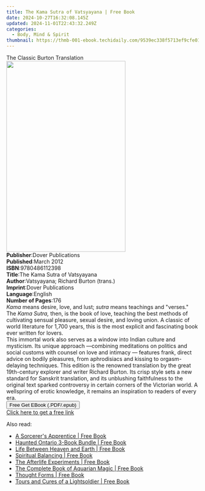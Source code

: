 ```yaml
---
title: The Kama Sutra of Vatsyayana | Free Book
date: 2024-10-27T16:32:08.145Z
updated: 2024-11-01T22:43:32.249Z
categories:
  - Body, Mind & Spirit
thumbnail: https://thmb-001-ebook.techidaily.com/9539ec338f5713ef9cfe0152329fc513cd6e30c3daf4936f415baef4189a1f7f.jpg
---
```

<main id="book-container">
  <div class="flex flex-col">
    <div class="book-brief flex-1 py-6 px-4 sm:p-6 md:py-10 md:px-8">
      <!-- brief-->
      <div class="book-brief-main">The Classic Burton Translation</div>
    </div>
    <div
      class="book-meta-info flex-1 grid gap-4 col-start-1 col-end-3 row-start-1 sm:mb-6 sm:grid-cols-4 lg:gap-6 lg:col-start-2 lg:row-end-6 lg:row-span-6 lg:mb-0"
    >
      <div
        class="book-meta-info-left place-content-center mt-4 p-4 text-sm leading-6 col-start-2 col-span-2 dark:text-slate-400"
      >
        <img
          class="w-full h-500 object-cover rounded-lg sm:h-255 sm:col-span-2 lg:col-span-full"
          src="https://img-001-ebook.techidaily.com/e88bb23c8db73591a42880b23244b5998e67d9e8fbd91c4769eb33b441d47c03.jpg"
          alt=""
          width="312"
          height="500"
        />
      </div>
      <div
        class="book-meta-info-right mt-2 col-start-1 row-start-2 col-span-3 self-center"
      >
        <!-- meta data  -->
        <div class="flex flex-col px-4 md:px-8">
          <div class="flex-1">
            <strong>Publisher</strong>:<span class="px-2"
              >Dover Publications</span
            >
          </div>
          <div class="flex-1">
            <strong>Published</strong>:<span class="px-2">March 2012</span>
          </div>
          <div class="flex-1">
            <strong>ISBN</strong>:<span class="px-2">9780486112398</span>
          </div>
          <div class="flex-1">
            <strong>Title</strong>:<span class="px-2"
              >The Kama Sutra of Vatsyayana</span
            >
          </div>
          <div class="flex-1">
            <strong>Author</strong>:<span class="px-2"
              >Vatsyayana; Richard Burton (trans.)</span
            >
          </div>
          <div class="flex-1">
            <strong>Imprint</strong>:<span class="px-2"
              >Dover Publications</span
            >
          </div>
          <div class="flex-1">
            <strong>Language</strong>:<span class="px-2">English</span>
          </div>
          <div class="flex-1">
            <strong>Number of Pages</strong>:<span class="px-2">176</span>
          </div>
        </div>
      </div>
    </div>
    <div class="book-description flex-1 py-6 px-4 sm:p-6 md:py-10 md:px-8">
      <div class="book-description-main">
        <div accordion-content="" id="description">
          <i>Kama</i> means desire, love, and lust; <i>sutra</i> means teachings
          and "verses." The <i>Kama Sutra,</i> then, is the book of love,
          teaching the best methods of cultivating sensual pleasure, sexual
          desire, and loving union. A classic of world literature for 1,700
          years, this is the most explicit and fascinating book ever written for
          lovers.<br />This immortal work also serves as a window into Indian
          culture and mysticism. Its unique approach —combining meditations on
          politics and social customs with counsel on love and intimacy —
          features frank, direct advice on bodily pleasures, from aphrodisiacs
          and kissing to orgasm-delaying techniques. This edition is the
          renowned translation by the great 19th-century explorer and writer
          Richard Burton. Its crisp style sets a new standard for Sanskrit
          translation, and its unblushing faithfulness to the original text
          sparked controversy in certain corners of the Victorian world. A
          wellspring of erotic knowledge, it remains an inspiration to readers
          of every era.
        </div>
      </div>
    </div>
    <div class="book-excerpts flex-1 py-6 px-4 sm:p-6 md:py-10 md:px-8"></div>
    <div
      class="book-about-author flex-1 py-6 px-4 sm:p-6 md:py-10 md:px-8"
    ></div>
    <div class="book-free-get flex-1 py-6 px-4 sm:p-6 md:py-10 md:px-8">
      <button
        id="btn-free-get"
        class="bg-blue-500 hover:bg-blue-700 text-white font-bold py-2 px-4 rounded"
      >
        Free Get EBook (.PDF/.epub)
      </button>
      <div id="countdown-display" class="px-2 text-lg mt-2"></div>
      <a
        id="free-link"
        class="hidden bg-blue-500 hover:bg-blue-700 text-white font-bold py-2 px-4 rounded"
        href="https://www.ebooks.com/en-us/book/96417767/the-kama-sutra-of-vatsyayana/vatsyayana/"
        target="_blank"
        >Click here to get a free link</a
      >
    </div>
    <script>
      let countdownTime = 0;
      let countdownInterval = null;
      document
        .getElementById('btn-free-get')
        .addEventListener('click', startCountdown);
      function startCountdown() {
        countdownTime = new Date().getTime() + 60000 * 3;
        countdownInterval = setInterval(updateCountdown, 1000);
        document.getElementById('btn-free-get').disabled = true;
        document
          .getElementById('btn-free-get')
          .classList.add('bg-gray-500', 'cursor-not-allowed');
      }
      function updateCountdown() {
        let currentTime = new Date().getTime();
        let timeLeft = countdownTime - currentTime;
        let secondsLeft = Math.floor(timeLeft / 1000);
        document.getElementById('countdown-display').innerHTML =
          `Remaining time: ${secondsLeft} seconds.`;
        if (secondsLeft <= 0) {
          clearInterval(countdownInterval);
          document.getElementById('btn-free-get').classList.add('hidden');
          document.getElementById('free-link').classList.remove('hidden');
          document.getElementById('countdown-display').innerHTML = '';
        }
      }
    </script>
  </div>
</main>

<ins class="adsbygoogle"
      style="display:block"
      data-ad-client="ca-pub-7571918770474297"
      data-ad-slot="8358498916"
      data-ad-format="auto"
      data-full-width-responsive="true"></ins>
    

<span class="atpl-alsoreadstyle">Also read:</span>
<div><ul>
<li><a href="https://novels-ebooks.techidaily.com/2048718-9781634240024-a-sorcerers-apprentice/"><u>A Sorcerer's Apprentice | Free Book</u></a></li>
<li><a href="https://novels-ebooks.techidaily.com/2054578-9781459732438-haunted-ontario-3-book-bundle/"><u>Haunted Ontario 3-Book Bundle | Free Book</u></a></li>
<li><a href="https://novels-ebooks.techidaily.com/2052253-9780553419504-life-between-heaven-and-earth/"><u>Life Between Heaven and Earth | Free Book</u></a></li>
<li><a href="https://novels-ebooks.techidaily.com/2052331-9781583949894-spiritual-balancing/"><u>Spiritual Balancing | Free Book</u></a></li>
<li><a href="https://novels-ebooks.techidaily.com/205692-9780743442589-the-afterlife-experiments/"><u>The Afterlife Experiments | Free Book</u></a></li>
<li><a href="https://novels-ebooks.techidaily.com/2057562-9781609259884-the-complete-book-of-aquarian-magic/"><u>The Complete Book of Aquarian Magic | Free Book</u></a></li>
<li><a href="https://novels-ebooks.techidaily.com/2055421-9780835631402-thought-forms/"><u>Thought Forms | Free Book</u></a></li>
<li><a href="https://novels-ebooks.techidaily.com/2041962-9781782799832-tours-and-cures-of-a-lightsoldier/"><u>Tours and Cures of a Lightsoldier | Free Book</u></a></li>
</ul></div>

